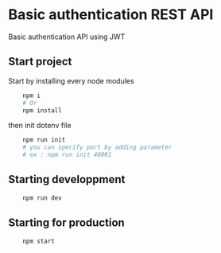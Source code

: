 # Basic authentication REST API

Basic authentication API using JWT

## Start project

Start by installing every node modules

```sh
    npm i
    # Or
    npm install
```

then init dotenv file

```sh
    npm run init
    # you can specify port by adding parameter
    # ex : npm run init 40001
```

## Starting developpment

```sh
    npm run dev
```

## Starting for production

```sh
    npm start
```
